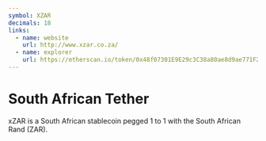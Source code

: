 ```yaml
---
symbol: XZAR
decimals: 18
links:
  - name: website
    url: http://www.xzar.co.za/
  - name: explorer
    url: https://etherscan.io/token/0x48f07301E9E29c3C38a80ae8d9ae771F224f1054
---
```


# South African Tether

xZAR is a South African stablecoin pegged 1 to 1 with the South African Rand (ZAR).
